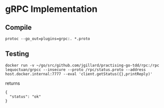 # gRPC Implementation

## Compile

`protoc --go_out=plugins=grpc:. *.proto`

## Testing

`docker run -v ~/go/src/github.com/jgillard/practising-go-tdd/rpc:/rpc lequoctuan/grpcc --insecure --proto /rpc/status.proto --address host.docker.internal:7777 --eval 'client.getStatus({},printReply)'`

returns 

```
{
  "status": "ok"
}
```